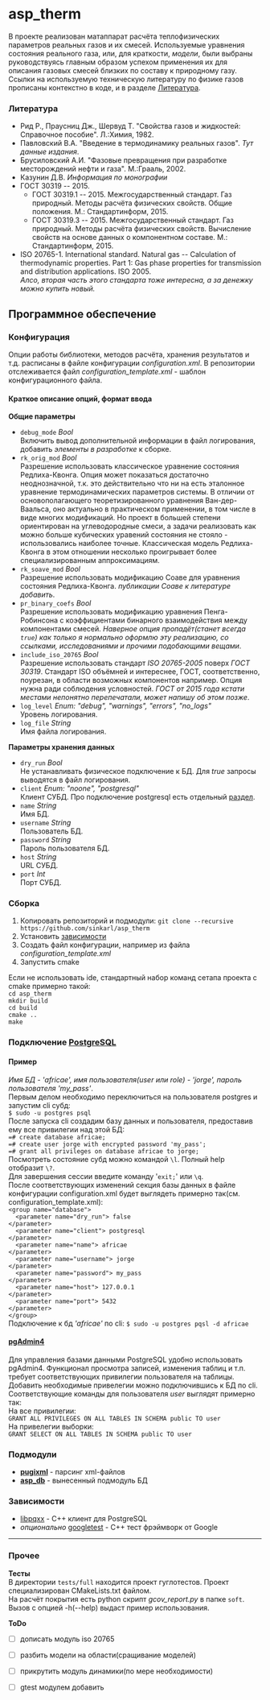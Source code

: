 # asp\_therm


В проекте реализован матаппарат расчёта теплофизических параметров реальных газов и их смесей. Используемые уравнения состояния реального газа, или, для краткости, *модели*, были выбраны руководствуясь главным образом успехом применения их для описания газовых смесей близких по составу к природному газу.   
Ссылки на используемую техническую литературу по физике газов прописаны контекстно в коде, и в разделе [Литература](#literature).

### <a name="literature"></a> Литература

- Рид Р., Праусниц Дж., Шервуд Т. "Свойства газов и жидкостей: Справочное пособие". Л.:Химия, 1982.
- Павловский В.А. "Введение в термодинамику реальных газов". _Тут данные издания_.
- Брусиловский А.И. "Фазовые превращения при разработке месторождений нефти и газа". М.:Грааль, 2002.
- Казунин Д.В. _Информация по монографии_
- ГОСТ 30319 -- 2015.
  - ГОСТ 30319.1 -- 2015. Межгосударственный стандарт. Газ природный. Методы расчёта физических свойств. Общие положения. М.: Стандартинформ, 2015.
  - ГОСТ 30319.3 -- 2015. Межгосударственный стандарт. Газ природный. Методы расчёта физических свойств. Вычисление свойств на основе данных о компонентном составе. М.: Стандартинформ, 2015.
- ISO 20765-1. International standard. Natural gas -- Calculation of thermodynamic properties. Part 1: Gas phase properties for transmission and distribution applications. ISO 2005.    
*Алсо, вторая часть этого стандарта тоже интересна, а за денежку можно купить новый.*

## Программное обеспечение
### Конфигурация
Опции работы библиотеки, методов расчёта, хранения результатов и т.д. расписаны в файле конфигурации *configuration.xml*. В репозитории отслеживается файл *configuration\_template.xml* - шаблон конфигурационного файла.   

#### Краткое описание опций, формат ввода   

**Общие параметры**

- `debug_mode` *Bool*    
Включить вывод дополнительной информации в файл логирования, добавить _элементы в разработке_ к сборке.
- `rk_orig_mod` *Bool*   
Разрешение использовать классическое уравнение состояния Редлиха-Квонга. Опция может показаться достаточно неоднозначной, т.к. это действительно что ни на есть эталонное уравнение термодинамических параметров системы. В отличии от основополагающего теоретизированного уравнения Ван-дер-Ваальса, оно актуально в практическом применении, в том числе в виде многих модификаций. Но проект в большей степени ориентирован на углеводородные смеси, а задачи реализовать как можно больше кубических уравений состояния не стояло - использовались наиболее точные. Классическая модель Редлиха-Квонга в этом отношении несколько проигрывает более специализированным аппроксимациям.
- `rk_soave_mod` *Bool*   
Разрешение использовать модификацию Соаве для уравнения состояния Редлиха-Квонга. _публикации Соаве к литературе добавить_.
- `pr_binary_coefs` *Bool*   
Разрешение использовать модификацию уравнения Пенга-Робинсона с коэффициентами бинарного взаимодействия между компонентами смесей. *Наверное опция пропадёт(станет всегда `true`) как только я нормально оформлю эту реализацию, со ссылками, исследованиями и прочими подобающими вещами*.  
- `include_iso_20765` *Bool*   
Разрешение использовать стандарт *ISO 20765-2005* поверх *ГОСТ 30319*. Стандарт ISO объёмней и интереснее, ГОСТ, соответственно, поурезан, в области возможных компонентов например. Опция нужна ради соблюдения условностей. _ГОСТ от 2015 года кстати местами непонятно перепечатали, может напишу об этом позже_.
- `log_level` *Enum: "debug", "warnings", "errors", "no\_logs"*   
Уровень логирования.
- `log_file` *String*   
Имя файла логирования.

**Параметры хранения данных**   

- `dry_run` *Bool*  
Не устанавливать физическое подключение к БД. Для *true* запросы выводятся в файл логирования.
- `client` *Enum: "noone", "postgresql"*   
Клиент СУБД. Про подключение postgresql есть отдельный [раздел](#postgresql).
- `name` *String*   
Имя БД.
- `username` *String*    
Пользователь БД.
- `password` *String*   
Пароль пользователя БД.
- `host` *String*    
URL СУБД.
- `port` *Int*   
Порт СУБД.

### Сборка
1. Копировать репозиторий и подмодули:
`git clone --recursive https://github.com/sinkarl/asp_therm`
2. Установить [зависимости](#dependencies)
3. Создать файл конфигурации, например из файла *configuration_template.xml*
4. Запустить cmake

Если не использовать ide, стандартный набор команд сетапа проекта с cmake примерно такой:  
`cd asp_therm`  
`mkdir build`  
`cd build`  
`cmake ..`  
`make`


### <a name="postgresql"></a> Подключение [PostgreSQL](https://www.postgresql.org)
#### Пример   
*Имя БД - 'africae', имя пользователя(user или role) - 'jorge', пароль пользователя 'my\_pass'*.   
Первым делом необходимо переключиться на пользователя postgres и запустим cli субд:   
`$ sudo -u postgres psql`   
После запуска cli создадим базу данных и пользователя, предоставив ему все привилегии над этой БД:    
`=# create database africae;`  
`=# create user jorge with encrypted password 'my_pass';`   
`=# grant all privileges on database africae to jorge;`   
Посмотреть состояние субд можно командой `\l`. Полный help отобразит `\?`.   
Для завершения сессии введите команду '`exit;`' или `\q`.     
После соответствующих изменений секция базы данных в файле конфигурации configuration.xml будет выглядеть примерно так(см. configuration\_template.xml):    
<code>\<group name="database"></code>    
<code>&nbsp;&nbsp;\<parameter name="dry\_run"> false \</parameter></code>      
<code>&nbsp;&nbsp;\<parameter name="client"> postgresql \</parameter></code>    
<code>&nbsp;&nbsp;\<parameter name="name"> africae \</parameter></code>    
<code>&nbsp;&nbsp;\<parameter name="username"> jorge \</parameter></code>     
<code>&nbsp;&nbsp;\<parameter name="password"> my\_pass \</parameter></code>    
<code>&nbsp;&nbsp;\<parameter name="host"> 127.0.0.1 \</parameter></code>    
<code>&nbsp;&nbsp;\<parameter name="port"> 5432 \</parameter></code>     
<code>\</group></code>  
Подключение к бд *'africae'* по cli: `$ sudo -u postgres pqsl -d africae`

#### [pgAdmin4](https://www.pgadmin.org)

Для управления базами данными PostgreSQL удобно использовать pgAdmin4. Функционал просмотра записей, изменения таблиц и т.п. требует соответствующих привилегии пользователя на таблицы. Добавить необходимые привелегии можно подключившись к БД по cli. Соответствующие команды для пользователя *user* выглядят примерно так:    
На все привилегии:    
`GRANT ALL PRIVILEGES ON ALL TABLES IN SCHEMA public TO user`   
На привелегии выборки:    
`GRANT SELECT ON ALL TABLES IN SCHEMA public TO user`

### Подмодули

- [**pugixml**](https://github.com/zeux/pugixml) - парсинг xml-файлов
- [**asp_db**](https://github.com/sinkarl/asp_db) - вынесенный подмодуль БД

### <a name="dependencies"></a> Зависимости

- [libpqxx](http://pqxx.org/development/libpqxx/) - С++ клиент для PostgreSQL
- *опционально* [googletest](https://github.com/google/googletest) - C++ тест фрэймворк от Google

------
### Прочее
**Тесты**   
В директории `tests/full` находится проект гуглотестов. Проект специализирован CMakeLists.txt файлом.   
На расчёт покрытия есть python скрипт *gcov\_report.py* в папке `soft`. Вызов с опцией -h(--help) выдаст пример использования.


**ToDo**

- [ ] дописать модуль iso 20765
- [ ] разбить модели на области(сращивание моделей)
- [ ] прикрутить модуль динамики(по мере необходимости)
- [ ] gtest модулем добавить

